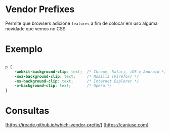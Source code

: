 # Vendor Prefixes

Permite que browsers adicione `features`
a fim de colocar em uso alguma novidade que vemos no CSS

# Exemplo

```css

p {
    -webkit-background-clip: text;  /* Chrome, Safari, iOS e Android */
    -moz-background-clip: text;     /* Mozilla (Firefox) */
    -ms-background-clip: text;      /* Internet Explorer */
    -o-background-clip: text;       /* Opera */
}
```

# Consultas

[https://ireade.github.io/which-vendor-prefix/]
[https://caniuse.com]